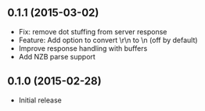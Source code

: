 ## 0.1.1 (2015-03-02)

* Fix: remove dot stuffing from server response
* Feature: Add option to convert \r\n to \n (off by default)
* Improve response handling with buffers
* Add NZB parse support

## 0.1.0 (2015-02-28)

* Initial release
